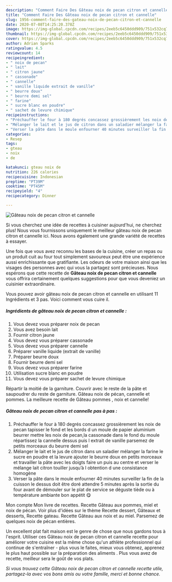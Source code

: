 ```yaml
---
description: "Comment Faire Des Gâteau noix de pecan citron et cannelle"
title: "Comment Faire Des Gâteau noix de pecan citron et cannelle"
slug: 1956-comment-faire-des-gateau-noix-de-pecan-citron-et-cannelle
date: 2020-07-08T14:25:20.378Z
image: https://img-global.cpcdn.com/recipes/2eeb5c6450ddd909/751x532cq70/gateau-noix-de-pecan-citron-et-cannelle-photo-principale-de-la-recette.jpg
thumbnail: https://img-global.cpcdn.com/recipes/2eeb5c6450ddd909/751x532cq70/gateau-noix-de-pecan-citron-et-cannelle-photo-principale-de-la-recette.jpg
cover: https://img-global.cpcdn.com/recipes/2eeb5c6450ddd909/751x532cq70/gateau-noix-de-pecan-citron-et-cannelle-photo-principale-de-la-recette.jpg
author: Adrian Sparks
ratingvalue: 4.5
reviewcount: 14
recipeingredient:
- " noix de pecan"
- " lait"
- " citron jaune"
- " cassonade"
- " cannelle"
- " vanille liquide extrait de vanille"
- " beurre doux"
- " beurre demi sel"
- " farine"
- " sucre blanc en poudre"
- " sachet de levure chimique"
recipeinstructions:
- "Préchauffer le four à 180 degrés concassez grossièrement les noix de pecan tapisser le fond et les bords d un moule de papier aluminium beurrer mettre les noix de pecan,la cassonade dans le fond du moule répartissez la cannelle dessus puis l extrait de vanille parsemez de petits morceaux du beurre demi sel"
- "Mélanger le lait et le jus de citron dans un saladier mélanger la farine le sucre en poudre et la levure ajouter le beurre doux en petits morceaux et travailler la pâte avec les doigts faire un puis au centre et verser le mélange lait citron touiller jusqu’à l obtention d une consistance homogène"
- "Verser la pâte dans le moule enfourner 40 minutes surveiller la fin de la cuisson le dessus doit être doré attendre 5 minutes après la sortie du four avant de démouler sur le plat de service se déguste tiède ou à température ambiante bon appétit 😋"
categories:
- Resep
tags:
- gteau
- noix
- de

katakunci: gteau noix de 
nutrition: 226 calories
recipecuisine: Indonesian
preptime: "PT39M"
cooktime: "PT45M"
recipeyield: "4"
recipecategory: Dinner

---
```



![Gâteau noix de pecan citron et cannelle](https://img-global.cpcdn.com/recipes/2eeb5c6450ddd909/751x532cq70/gateau-noix-de-pecan-citron-et-cannelle-photo-principale-de-la-recette.jpg)

Si vous cherchez une idée de recettes à cuisiner aujourd'hui, ne cherchez plus! Nous vous fournissons uniquement le meilleur gâteau noix de pecan citron et cannelle ici. Nous avons également une grande variété de recettes à essayer.

Une fois que vous avez reconnu les bases de la cuisine, créer un repas ou un produit cuit au four tout simplement savoureux peut être une expérience aussi enrichissante que gratifiante. Les odeurs de votre maison ainsi que les visages des personnes avec qui vous la partagez sont précieuses. Nous espérons que cette recette de <strong> Gâteau noix de pecan citron et cannelle </strong> vous offrira certainement quelques suggestions pour que vous deveniez un cuisinier extraordinaire.

<!--inarticleads1-->

Vous pouvez avoir gâteau noix de pecan citron et cannelle en utilisant 11 Ingrédients et 3 pas. Voici comment vous cuire il.

##### Ingrédients de gâteau noix de pecan citron et cannelle :

1. Vous devez vous préparer  noix de pecan
1. Vous avez besoin  lait
1. Fournir  citron jaune
1. Vous devez vous préparer  cassonade
1. Vous devez vous préparer  cannelle
1. Préparer  vanille liquide (extrait de vanille)
1. Préparer  beurre doux
1. Fournir  beurre demi sel
1. Vous devez vous préparer  farine
1. Utilisation  sucre blanc en poudre
1. Vous devez vous préparer  sachet de levure chimique


Répartir la moitié de la garniture. Couvrir avec le reste de la pâte et saupoudrer du reste de garniture. Gâteau noix de pécan, cannelle et pommes. La meilleure recette de Gâteau pommes , noix et cannelle! 

<!--inarticleads2-->

##### Gâteau noix de pecan citron et cannelle pas à pas :

1. Préchauffer le four à 180 degrés concassez grossièrement les noix de pecan tapisser le fond et les bords d un moule de papier aluminium beurrer mettre les noix de pecan,la cassonade dans le fond du moule répartissez la cannelle dessus puis l extrait de vanille parsemez de petits morceaux du beurre demi sel
1. Mélanger le lait et le jus de citron dans un saladier mélanger la farine le sucre en poudre et la levure ajouter le beurre doux en petits morceaux et travailler la pâte avec les doigts faire un puis au centre et verser le mélange lait citron touiller jusqu’à l obtention d une consistance homogène
1. Verser la pâte dans le moule enfourner 40 minutes surveiller la fin de la cuisson le dessus doit être doré attendre 5 minutes après la sortie du four avant de démouler sur le plat de service se déguste tiède ou à température ambiante bon appétit 😋


Mon compte Mon livre de recettes. Recette Gâteau aux pommes, miel et noix de pécan. Voir plus d&#39;idées sur le thème Recette dessert, Gâteaux et desserts, Recette gateau. Recette Gâteau aux noix et au miel. Parsemez de quelques noix de pécan entières. 

<!--inarticleads1-->

<p>
Un excellent plat fait maison est le genre de chose que nous gardons tous à l'esprit. Utiliser ces Gâteau noix de pecan citron et cannelle recette pour améliorer votre cuisine est la même chose qu'un athlète professionnel qui continue de s'entraîner - plus vous le faites, mieux vous obtenez, apprenez le plus haut possible sur la préparation des aliments . Plus vous avez de recette, meilleur sera le goût de vos plats.
</p>

<p>
<i>Si vous trouvez cette Gâteau noix de pecan citron et cannelle recette utile, partagez-la avec vos bons amis ou votre famille, merci et bonne chance.</i>
</p>

